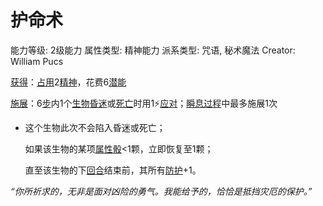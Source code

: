 # 护命术

能力等级: 2级能力
属性类型: 精神能力
派系类型: 咒语, 秘术魔法
Creator: William Pucs

<aside>

[获得](https://www.notion.so/1b3d619a067b8027ba38e2c1caf9d84b?pvs=21)：[占用](https://www.notion.so/1b3d619a067b8028a794de6ceed96ec0?pvs=21)2[精神](https://www.notion.so/1b3d619a067b800a8da5d96dd60be2b1?pvs=21)，花费6[潜能](https://www.notion.so/1b3d619a067b80c2bdb4c721adc30021?pvs=21)

</aside>

<aside>

[施展](https://www.notion.so/1b3d619a067b80f38dccf027f026b32f?pvs=21)：6[步](https://www.notion.so/1b3d619a067b800fb1cfe9f0ef45b9ef?pvs=21)内1个[生物](https://www.notion.so/1b3d619a067b80d0bbe1d113bf20ff1f?pvs=21)[昏迷](https://www.notion.so/1b4d619a067b80c58d9effaf207db6c8?pvs=21)或[死亡](https://www.notion.so/1b4d619a067b809988d9f10a205eb317?pvs=21)时用1⚡️[应对](https://www.notion.so/1b3d619a067b80b1ad0bf551ab8120e2?pvs=21)；[瞬息过程](https://www.notion.so/1b3d619a067b80aaa52efa8a891fe3ad?pvs=21)中最多施展1次

- 这个生物此次不会陷入昏迷或死亡；
    
    如果该生物的某项[属性骰](https://www.notion.so/1b3d619a067b80d2a1ebea63149d92fb?pvs=21)<1颗，立即恢复至1颗；
    
    直至该生物的下[回合](https://www.notion.so/1b3d619a067b80d5b828fcef065cc971?pvs=21)结束前，其所有[防护](https://www.notion.so/1b3d619a067b806e8bd4c7265f5a00fa?pvs=21)+1。
    
</aside>

*“你所祈求的，无非是面对凶险的勇气。我能给予的，恰恰是抵挡灾厄的保护。”*
